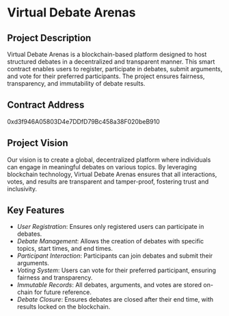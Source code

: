 # Virtual Debate Arenas

## Project Description
Virtual Debate Arenas is a blockchain-based platform designed to host structured debates in a decentralized and transparent manner. This smart contract enables users to register, participate in debates, submit arguments, and vote for their preferred participants. The project ensures fairness, transparency, and immutability of debate results.

## Contract Address
0xd3f946A05803D4e7DDfD79Bc458a38F020beB910

## Project Vision
Our vision is to create a global, decentralized platform where individuals can engage in meaningful debates on various topics. By leveraging blockchain technology, Virtual Debate Arenas ensures that all interactions, votes, and results are transparent and tamper-proof, fostering trust and inclusivity.


## Key Features
- *User Registration*: Ensures only registered users can participate in debates.
- *Debate Management*: Allows the creation of debates with specific topics, start times, and end times.
- *Participant Interaction*: Participants can join debates and submit their arguments.
- *Voting System*: Users can vote for their preferred participant, ensuring fairness and transparency.
- *Immutable Records*: All debates, arguments, and votes are stored on-chain for future reference.
- *Debate Closure*: Ensures debates are closed after their end time, with results locked on the blockchain.